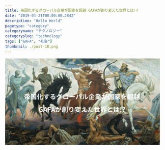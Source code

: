 ```yaml
---
title: 帝国化するグローバル企業が国家を超越 GAFAが創り変えた世界とは!?
date: "2019-04-21T00:00:00.284Z"
description: "Hello World"
pagetype: "category"
categoryname: "テクノロジー"
categoryslug: "technology"
tags: ["GAFA", "社会"]
thumbnail: ./post-10.png
---
```


![](./post-10.png)